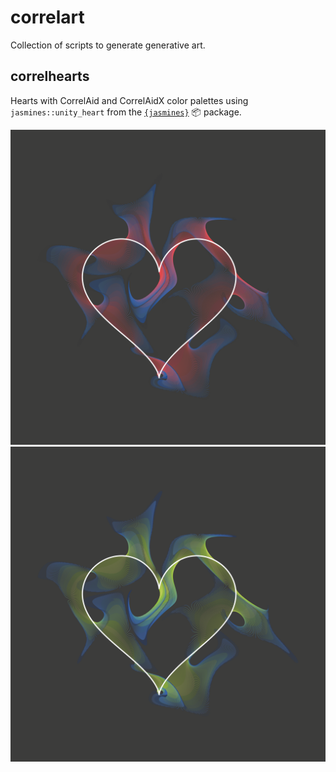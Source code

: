 # correlart

Collection of scripts to generate generative art.

## correlhearts
Hearts with CorrelAid and CorrelAidX color palettes using `jasmines::unity_heart` from the [`{jasmines}`](https://github.com/djnavarro/jasmines) :package: package. 

![](correlhearts/cax/152.png)
![](correlhearts/ca/152.png)